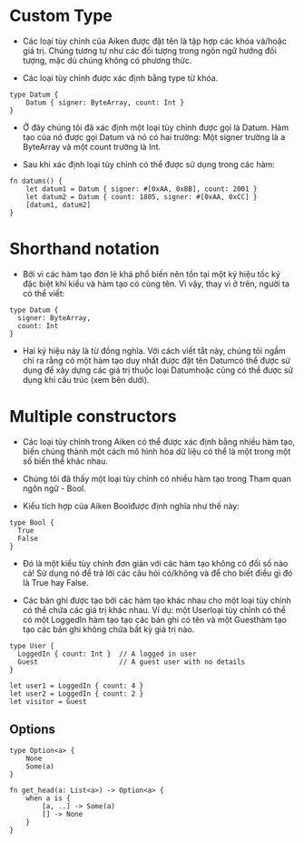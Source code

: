 # Custom Type

- Các loại tùy chỉnh của Aiken được đặt tên là tập hợp các khóa và/hoặc giá trị. Chúng tương tự như các đối tượng trong ngôn ngữ hướng đối tượng, mặc dù chúng không có phương thức.

- Các loại tùy chỉnh được xác định bằng type từ khóa.

```aiken
type Datum {
    Datum { signer: ByteArray, count: Int }
}
```

- Ở đây chúng tôi đã xác định một loại tùy chỉnh được gọi là Datum. Hàm tạo của nó được gọi Datum và nó có hai trường: Một signer trường là a ByteArray và một count trường là Int.

- Sau khi xác định loại tùy chỉnh có thể được sử dụng trong các hàm:

```aiken
fn datums() {
    let datum1 = Datum { signer: #[0xAA, 0xBB], count: 2001 }
    let datum2 = Datum { count: 1805, signer: #[0xAA, 0xCC] }
    [datum1, datum2]
}
```

# Shorthand notation

- Bởi vì các hàm tạo đơn lẻ khá phổ biến nên tồn tại một ký hiệu tốc ký đặc biệt khi kiểu và hàm tạo có cùng tên. Vì vậy, thay vì ở trên, người ta có thể viết:

```aiken
type Datum {
  signer: ByteArray,
  count: Int
}
```

- Hai ký hiệu này là từ đồng nghĩa. Với cách viết tắt này, chúng tôi ngầm chỉ ra rằng có một hàm tạo duy nhất được đặt tên Datumcó thể được sử dụng để xây dựng các giá trị thuộc loại Datumhoặc cũng có thể được sử dụng khi cấu trúc (xem bên dưới).

# Multiple constructors

- Các loại tùy chỉnh trong Aiken có thể được xác định bằng nhiều hàm tạo, biến chúng thành một cách mô hình hóa dữ liệu có thể là một trong một số biến thể khác nhau.

- Chúng tôi đã thấy một loại tùy chỉnh có nhiều hàm tạo trong Tham quan ngôn ngữ - Bool.

- Kiểu tích hợp của Aiken Boolđược định nghĩa như thế này:

```aiken
type Bool {
  True
  False
}
```

- Đó là một kiểu tùy chỉnh đơn giản với các hàm tạo không có đối số nào cả! Sử dụng nó để trả lời các câu hỏi có/không và để cho biết điều gì đó là True hay False.

- Các bản ghi được tạo bởi các hàm tạo khác nhau cho một loại tùy chỉnh có thể chứa các giá trị khác nhau. Ví dụ: một Userloại tùy chỉnh có thể có một LoggedIn hàm tạo tạo các bản ghi có tên và một Guesthàm tạo tạo các bản ghi không chứa bất kỳ giá trị nào.

```aiken
type User {
  LoggedIn { count: Int }  // A logged in user
  Guest                    // A guest user with no details
}

let user1 = LoggedIn { count: 4 }
let user2 = LoggedIn { count: 2 }
let visitor = Guest

```

## Options

```aiken
type Option<a> {
    None
    Some(a)
}

fn get_head(a: List<a>) -> Option<a> {
    when a is {
        [a, ..] -> Some(a)
        [] -> None
    }
}
```